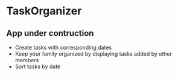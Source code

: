 # TaskOrganizer
## App under contruction

* Create tasks with corresponding dates
* Keep your family organized by displaying tasks added by other members 
* Sort tasks by date 

